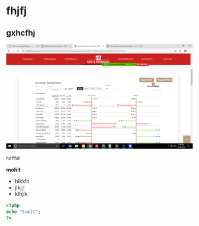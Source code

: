 
# fhjfj
## gxhcfhj

![1](https://github.com/93sumit-kumar/code-backup/blob/main/img/Screenshot%20(1).png)
```php
hdfhd
```


__mohit__

* hlkklh
* jlkj;l
* klhjlk
```php
<?php
echo "Sumit";
?>
```
